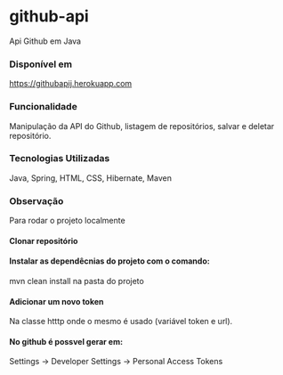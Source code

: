 # github-api
Api Github em Java

### Disponível em
https://githubapij.herokuapp.com

### Funcionalidade
Manipulação da API do Github, listagem de repositórios, salvar e deletar repositório.

### Tecnologias Utilizadas
Java, Spring, HTML, CSS, Hibernate, Maven

### Observação
Para rodar o projeto localmente
#### Clonar repositório
#### Instalar as dependêcnias do projeto com o comando:
mvn clean install na pasta do projeto
#### Adicionar um novo token 
Na classe htttp onde o mesmo é usado (variável token e url).
#### No github é possvel gerar em:
Settings -> Developer Settings -> Personal Access Tokens

